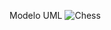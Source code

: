 Modelo UML
![Chess](https://github.com/marcosmacedodev/chess-system-java/assets/37805893/c432cc86-90a9-4f1c-a43d-90eab2046a75)
